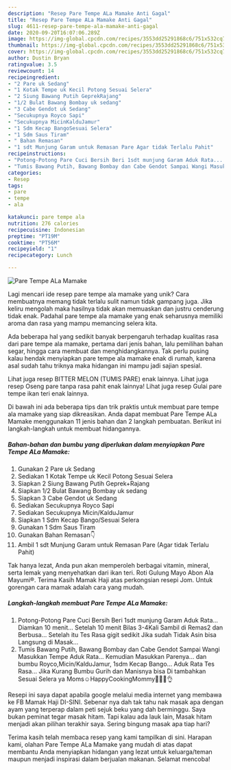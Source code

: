 ```yaml
---
description: "Resep Pare Tempe ALa Mamake Anti Gagal"
title: "Resep Pare Tempe ALa Mamake Anti Gagal"
slug: 4611-resep-pare-tempe-ala-mamake-anti-gagal
date: 2020-09-20T16:07:06.289Z
image: https://img-global.cpcdn.com/recipes/3553dd25291868c6/751x532cq70/pare-tempe-ala-mamake-foto-resep-utama.jpg
thumbnail: https://img-global.cpcdn.com/recipes/3553dd25291868c6/751x532cq70/pare-tempe-ala-mamake-foto-resep-utama.jpg
cover: https://img-global.cpcdn.com/recipes/3553dd25291868c6/751x532cq70/pare-tempe-ala-mamake-foto-resep-utama.jpg
author: Dustin Bryan
ratingvalue: 3.5
reviewcount: 14
recipeingredient:
- "2 Pare uk Sedang"
- "1 Kotak Tempe uk Kecil Potong Sesuai Selera"
- "2 Siung Bawang Putih GeprekRajang"
- "1/2 Bulat Bawang Bombay uk sedang"
- "3 Cabe Gendot uk Sedang"
- "Secukupnya Royco Sapi"
- "Secukupnya MicinKalduJamur"
- "1 Sdm Kecap BangoSesuai Selera"
- "1 Sdm Saus Tiram"
- " Bahan Remasan"
- "1 sdt Munjung Garam untuk Remasan Pare Agar tidak Terlalu Pahit"
recipeinstructions:
- "Potong-Potong Pare Cuci Bersih Beri 1sdt munjung Garam Aduk Rata... Diamkan 10 menit... Setelah 10 menit Bilas 3-4Kali Sambil di Remas2 dan Berbusa... Setelah itu Tes Rasa gigit sedikit Jika sudah Tidak Asin bisa Langsung di Masak..."
- "Tumis Bawang Putih, Bawang Bombay dan Cabe Gendot Sampai Wangi Masukkan Tempe Aduk Rata... Kemudian Masukkan Parenya... dan bumbu Royco,Micin/KalduJamur, 1sdm Kecap Bango... Aduk Rata Tes Rasa... Jika Kurang Bumbu Gurih dan Manisnya bisa Di tambahkan Sesuai Selera ya Moms☺HappyCookingMommy👩‍🍳😘👌"
categories:
- Resep
tags:
- pare
- tempe
- ala

katakunci: pare tempe ala 
nutrition: 276 calories
recipecuisine: Indonesian
preptime: "PT19M"
cooktime: "PT56M"
recipeyield: "1"
recipecategory: Lunch

---
```



![Pare Tempe ALa Mamake](https://img-global.cpcdn.com/recipes/3553dd25291868c6/751x532cq70/pare-tempe-ala-mamake-foto-resep-utama.jpg)

Lagi mencari ide resep pare tempe ala mamake yang unik? Cara membuatnya memang tidak terlalu sulit namun tidak gampang juga. Jika keliru mengolah maka hasilnya tidak akan memuaskan dan justru cenderung tidak enak. Padahal pare tempe ala mamake yang enak seharusnya memiliki aroma dan rasa yang mampu memancing selera kita.

Ada beberapa hal yang sedikit banyak berpengaruh terhadap kualitas rasa dari pare tempe ala mamake, pertama dari jenis bahan, lalu pemilihan bahan segar, hingga cara membuat dan menghidangkannya. Tak perlu pusing kalau hendak menyiapkan pare tempe ala mamake enak di rumah, karena asal sudah tahu triknya maka hidangan ini mampu jadi sajian spesial.

Lihat juga resep BITTER MELON (TUMIS PARE) enak lainnya. Lihat juga resep Oseng pare tanpa rasa pahit enak lainnya! Lihat juga resep Gulai pare tempe ikan teri enak lainnya.


Di bawah ini ada beberapa tips dan trik praktis untuk membuat pare tempe ala mamake yang siap dikreasikan. Anda dapat membuat Pare Tempe ALa Mamake menggunakan 11 jenis bahan dan 2 langkah pembuatan. Berikut ini langkah-langkah untuk membuat hidangannya.

<!--inarticleads1-->

##### Bahan-bahan dan bumbu yang diperlukan dalam menyiapkan Pare Tempe ALa Mamake:

1. Gunakan 2 Pare uk Sedang
1. Sediakan 1 Kotak Tempe uk Kecil Potong Sesuai Selera
1. Siapkan 2 Siung Bawang Putih Geprek+Rajang
1. Siapkan 1/2 Bulat Bawang Bombay uk sedang
1. Siapkan 3 Cabe Gendot uk Sedang
1. Sediakan Secukupnya Royco Sapi
1. Sediakan Secukupnya Micin/KalduJamur
1. Siapkan 1 Sdm Kecap Bango/Sesuai Selera
1. Gunakan 1 Sdm Saus Tiram
1. Gunakan  Bahan Remasan👇
1. Ambil 1 sdt Munjung Garam untuk Remasan Pare (Agar tidak Terlalu Pahit)


Tak hanya lezat, Anda pun akan memperoleh berbagai vitamin, mineral, serta lemak yang menyehatkan dari ikan teri. Roti Gulung Mayo Abon Ala Mayumi®. Terima Kasih Mamak Haji atas perkongsian resepi Jom. Untuk gorengan cara mamak adalah cara yang mudah. 

<!--inarticleads2-->

##### Langkah-langkah membuat Pare Tempe ALa Mamake:

1. Potong-Potong Pare Cuci Bersih Beri 1sdt munjung Garam Aduk Rata... Diamkan 10 menit... Setelah 10 menit Bilas 3-4Kali Sambil di Remas2 dan Berbusa... Setelah itu Tes Rasa gigit sedikit Jika sudah Tidak Asin bisa Langsung di Masak...
1. Tumis Bawang Putih, Bawang Bombay dan Cabe Gendot Sampai Wangi Masukkan Tempe Aduk Rata... Kemudian Masukkan Parenya... dan bumbu Royco,Micin/KalduJamur, 1sdm Kecap Bango... Aduk Rata Tes Rasa... Jika Kurang Bumbu Gurih dan Manisnya bisa Di tambahkan Sesuai Selera ya Moms☺HappyCookingMommy👩‍🍳😘👌


Resepi ini saya dapat apabila google melalui media internet yang membawa ke FB Mamak Haji DI-SINI. Sebenar nya dah tak tahu nak masak apa dengan ayam yang terperap dalam peti sejuk beku yang dah berminggu. Saya bukan peminat tegar masak hitam. Tapi kalau ada lauk lain, Masak hitam menjadi akan pilihan terakhir saya. Sering bingung masak apa tiap hari? 

Terima kasih telah membaca resep yang kami tampilkan di sini. Harapan kami, olahan Pare Tempe ALa Mamake yang mudah di atas dapat membantu Anda menyiapkan hidangan yang lezat untuk keluarga/teman maupun menjadi inspirasi dalam berjualan makanan. Selamat mencoba!
